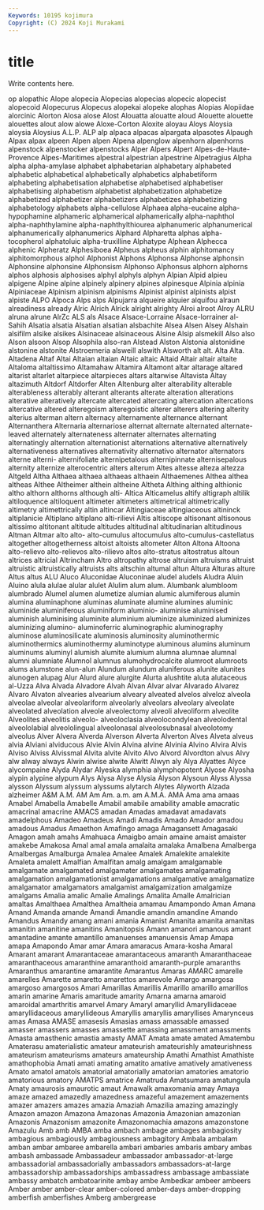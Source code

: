 ```yaml
---
Keywords: 10195 kojimura
Copyright: (C) 2024 Koji Murakami
---
```


# title

Write contents here.



op alopathic Alope alopecia Alopecias alopecias alopecic
alopecist alopecoid Alopecurus Alopecus alopekai alopeke alophas Alopias Alopiidae alorcinic
Alorton Alosa alose Alost Alouatta alouatte aloud Alouette alouette alouettes
alout alow alowe Aloxe-Corton Aloxite aloyau Aloys Aloysia aloysia Aloysius
A.L.P. ALP alp alpaca alpacas alpargata alpasotes Alpaugh Alpax alpax
alpeen Alpen alpen Alpena alpenglow alpenhorn alpenhorns alpenstock alpenstocker alpenstocks
Alper Alpers Alpert Alpes-de-Haute-Provence Alpes-Maritimes alpestral alpestrian alpestrine Alpetragius Alpha
alpha alpha-amylase alphabet alphabetarian alphabetary alphabeted alphabetic alphabetical alphabetically alphabetics
alphabetiform alphabeting alphabetisation alphabetise alphabetised alphabetiser alphabetising alphabetism alphabetist alphabetization
alphabetize alphabetized alphabetizer alphabetizers alphabetizes alphabetizing alphabetology alphabets alpha-cellulose Alphaea
alpha-eucaine alpha-hypophamine alphameric alphamerical alphamerically alpha-naphthol alpha-naphthylamine alpha-naphthylthiourea alphanumeric alphanumerical
alphanumerically alphanumerics Alphard Alpharetta alphas alpha-tocopherol alphatoluic alpha-truxilline Alphatype Alphean
Alphecca alphenic Alpheratz Alphesiboea Alpheus alpheus alphin alphitomancy alphitomorphous alphol
Alphonist Alphons Alphonsa Alphonse alphonsin Alphonsine alphonsine Alphonsism Alphonso Alphonsus
alphorn alphorns alphos alphosis alphosises alphyl alphyls alphyn Alpian Alpid
alpieu alpigene Alpine alpine alpinely alpinery alpines alpinesque Alpinia alpinia
Alpiniaceae Alpinism alpinism alpinisms Alpinist alpinist alpinists alpist alpiste ALPO
Alpoca Alps alps Alpujarra alqueire alquier alquifou alraun alreadiness already
Alric Alrich Alrick alright alrighty Alroi alroot Alroy ALRU alruna
alrune AlrZc ALS als Alsace Alsace-Lorraine Alsace-lorrainer al-Sahih Alsatia alsatia
Alsatian alsatian alsbachite Alsea Alsen Alsey Alshain alsifilm alsike alsikes
Alsinaceae alsinaceous Alsine Alsip alsmekill Also also Alson alsoon Alsop
Alsophila also-ran Alstead Alston Alstonia alstonidine alstonine alstonite Alstroemeria alsweill
alswith Alsworth alt alt. Alta Alta. Altadena Altaf Altai Altaian
altaian Altaic altaic Altaid Altair altair altaite Altaloma altaltissimo Altamahaw
Altamira Altamont altar altarage altared altarist altarlet altarpiece altarpieces altars
altarwise Altavista Altay altazimuth Altdorf Altdorfer Alten Altenburg alter alterability
alterable alterableness alterably alterant alterants alterate alteration alterations alterative alteratively
altercate altercated altercating altercation altercations altercative altered alteregoism alteregoistic alterer
alterers altering alterity alterius alterman altern alternacy alternamente alternance alternant
Alternanthera Alternaria alternariose alternat alternate alternated alternate-leaved alternately alternateness alternater
alternates alternating alternatingly alternation alternationist alternations alternative alternatively alternativeness alternatives
alternativity alternativo alternator alternators alterne alterni- alternifoliate alternipetalous alternipinnate alternisepalous
alternity alternize alterocentric alters alterum Altes altesse alteza altezza Altgeld
Altha Althaea althaea althaeas althaein Althaemenes Althea althea altheas Althee
Altheimer althein altheine Altheta Althing althing althionic altho althorn althorns
although alti- Altica Alticamelus altify altigraph altilik altiloquence altiloquent altimeter
altimeters altimetrical altimetrically altimetry altimettrically altin altincar Altingiaceae altingiaceous altininck
altiplanicie Altiplano altiplano alti-rilievi Altis altiscope altisonant altisonous altissimo altitonant
altitude altitudes altitudinal altitudinarian altitudinous Altman Altmar alto alto- alto-cumulus
altocumulus alto-cumulus-castellatus altogether altogetherness altoist altoists altometer Alton Altona Altoona
alto-relievo alto-relievos alto-rilievo altos alto-stratus altostratus altoun altrices altricial Altrincham
Altro altropathy altrose altruism altruisms altruist altruistic altruistically altruists alts
altschin altumal altun Altura Alturas alture Altus altus ALU Aluco
Aluconidae Aluconinae aludel aludels Aludra Aluin Aluino alula alulae alular
alulet Alulim alum alum. Alumbank alumbloom alumbrado Alumel alumen alumetize
alumian alumic alumiferous alumin alumina aluminaphone aluminas aluminate alumine alumines
aluminic aluminide aluminiferous aluminiform aluminio- aluminise aluminised aluminish aluminising aluminite
aluminium aluminize aluminized aluminizes aluminizing alumino- aluminoferric aluminographic aluminography aluminose
aluminosilicate aluminosis aluminosity aluminothermic aluminothermics aluminothermy aluminotype aluminous alumins aluminum
aluminums aluminyl alumish alumite alumium alumna alumnae alumnal alumni alumniate
Alumnol alumnus alumohydrocalcite alumroot alumroots alums alumstone alun-alun Alundum alundum
aluniferous alunite alunites alunogen alupag Alur Alurd alure alurgite Alurta
alushtite aluta alutaceous al-Uzza Alva Alvada Alvadore Alvah Alvan Alvar
alvar Alvarado Alvarez Alvaro Alvaton alvearies alvearium alveary alveated alvelos
alveloz alveola alveolae alveolar alveolariform alveolarly alveolars alveolary alveolate alveolated
alveolation alveole alveolectomy alveoli alveoliform alveolite Alveolites alveolitis alveolo- alveoloclasia
alveolocondylean alveolodental alveololabial alveololingual alveolonasal alveolosubnasal alveolotomy alveolus Alver Alvera
Alverda Alverson Alverta Alverton Alves Alveta alveus alvia Alviani alviducous
Alvie Alvin Alvina alvine Alvinia Alvino Alvira Alvis Alviso Alviss
Alvissmal Alvita alvite Alvito Alvo Alvord Alvordton alvus Alvy alw
alway always Alwin alwise alwite Alwitt Alwyn aly Alya Alyattes
Alyce alycompaine Alyda Alydar Alyeska alymphia alymphopotent Alyose Alyosha alypin
alypine alypum Alys Alysa Alyse Alysia Alyson Alysoun Alyss Alyssa
alysson Alyssum alyssum alyssums alytarch Alytes Alyworth Alzada alzheimer A&M
A.M. AM Am Am. a.m. am A.M.A. AMA Ama ama
amaas Amabel Amabella Amabelle Amabil amabile amability amable amacratic amacrinal
amacrine AMACS amadan Amadas amadavat amadavats amadelphous Amadeo Amadeus Amadi
Amadis Amado Amador amadou amadous Amadus Amaethon Amafingo amaga Amagansett
Amagasaki Amagon amah amahs Amahuaca Amaigbo amain amaine amaist amaister
amakebe Amakosa Amal amal amala amalaita amalaka Amalbena Amalberga Amalbergas
Amalburga Amalea Amalee Amalek Amalekite amalekite Amaleta amalett Amalfian Amalfitan
amalg amalgam amalgamable amalgamate amalgamated amalgamater amalgamates amalgamating amalgamation amalgamationist
amalgamations amalgamative amalgamatize amalgamator amalgamators amalgamist amalgamization amalgamize amalgams Amalia
amalic Amalie Amalings Amalita Amalle Amalrician amaltas Amalthaea Amalthea Amaltheia
amamau Amampondo Aman Amana Amand Amanda amande Amandi Amandie amandin
amandine Amando Amandus Amandy amang amani amania Amanist Amanita amanita
amanitas amanitin amanitine amanitins Amanitopsis Amann amanori amanous amant amantadine
amante amantillo amanuenses amanuensis Amap Amapa amapa Amapondo Amar amar
Amara amaracus Amara-kosha Amaral Amarant amarant Amarantaceae amarantaceous amaranth Amaranthaceae
amaranthaceous amaranthine amaranthoid amaranth-purple amaranths Amaranthus amarantine amarantite Amarantus Amaras
AMARC amarelle amarelles Amarette amaretto amarettos amarevole Amargo amargosa amargoso
amargosos Amari Amarillas Amarillis Amarillo amarillo amarillos amarin amarine Amaris
amaritude amarity Amarna amarna amaroid amaroidal amarthritis amarvel Amary Amaryl
amaryllid Amaryllidaceae amaryllidaceous amaryllideous Amaryllis amaryllis amaryllises Amarynceus amas Amasa
AMASE amasesis Amasias amass amassable amassed amasser amassers amasses amassette
amassing amassment amassments Amasta amasthenic amastia amasty AMAT Amata amate
amated Amatembu Amaterasu amaterialistic amateur amateurish amateurishly amateurishness amateurism amateurisms
amateurs amateurship Amathi Amathist Amathiste amathophobia Amati amati amating amatito
amative amatively amativeness Amato amatol amatols amatorial amatorially amatorian amatories
amatorio amatorious amatory AMATPS amatrice Amatruda Amatsumara amatungula Amaty amaurosis
amaurotic amaut Amawalk amaxomania amay Amaya amaze amazed amazedly amazedness
amazeful amazement amazements amazer amazers amazes amazia Amaziah Amazilia amazing
amazingly Amazon amazon Amazona Amazonas Amazonia Amazonian amazonian Amazonis Amazonism
amazonite Amazonomachia amazons amazonstone Amazulu Amb amb AMBA amba ambach
ambage ambages ambagiosity ambagious ambagiously ambagiousness ambagitory Ambala ambalam amban
ambar ambaree ambarella ambari ambaries ambaris ambary ambas ambash ambassade
Ambassadeur ambassador ambassador-at-large ambassadorial ambassadorially ambassadors ambassadors-at-large ambassadorship ambassadorships ambassadress
ambassage ambassiate ambassy ambatch ambatoarinite ambay ambe Ambedkar ambeer ambeers
Amber amber amber-clear amber-colored amber-days amber-dropping amberfish amberfishes Amberg ambergrease
